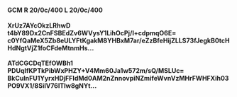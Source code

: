 #### GCM R 20/0c/400 L 20/0c/400
**XrUz7AYcOkzLRhwD**<br/>**t4bY89Dx2CnFSBEdZv6WVysY1LihOcPj/I+cdpmqO6E=**<br/>**c0YfQaMeX5Zb8eULYFtKgakM8YHBxM7ar/eZzBfeHijZLLS73fJegkB0tcHHdNgtVjZ1foCFdeMtnmHs...**<br/><br/>
**ATdCGCDqTEfOWBh1**<br/>**PDUqIfKPTkPibWxPHZY+V4Mm60Ja1w572m/sQ/MSLUc=**<br/>**BkCulnFU1YyrxHDjFFIdMd0AM2nZnnovpiNZmifeWvnVzMHrFWHFXih03PO9VX1/8SilV76ITlw8gNYt...**